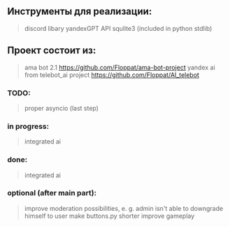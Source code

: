 ## Инструменты для реализации:
> discord libary
> yandexGPT API
> squlite3 (included in python stdlib)

## Проект состоит из:
> ama bot 2.1 https://github.com/Floppat/ama-bot-project 
> yandex ai from telebot_ai project https://github.com/Floppat/AI_telebot

### TODO:
> proper asyncio (last step)

### in progress:
> integrated ai 
>
### done:
> integrated ai 
>
### optional (after main part):
> improve moderation possibilities, e. g. admin isn't able to downgrade himself to user
> make buttons.py shorter
> improve gameplay
